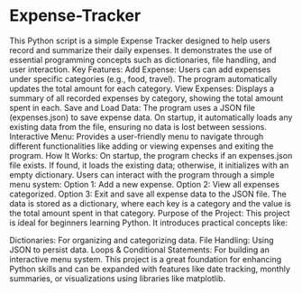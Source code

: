# Expense-Tracker
This Python script is a simple Expense Tracker designed to help users record and summarize their daily expenses. It demonstrates the use of essential programming concepts such as dictionaries, file handling, and user interaction.
Key Features:
Add Expense: Users can add expenses under specific categories (e.g., food, travel). The program automatically updates the total amount for each category.
View Expenses: Displays a summary of all recorded expenses by category, showing the total amount spent in each.
Save and Load Data: The program uses a JSON file (expenses.json) to save expense data. On startup, it automatically loads any existing data from the file, ensuring no data is lost between sessions.
Interactive Menu: Provides a user-friendly menu to navigate through different functionalities like adding or viewing expenses and exiting the program.
How It Works:
On startup, the program checks if an expenses.json file exists. If found, it loads the existing data; otherwise, it initializes with an empty dictionary.
Users can interact with the program through a simple menu system:
Option 1: Add a new expense.
Option 2: View all expenses categorized.
Option 3: Exit and save all expense data to the JSON file.
The data is stored as a dictionary, where each key is a category and the value is the total amount spent in that category.
Purpose of the Project:
This project is ideal for beginners learning Python. It introduces practical concepts like:

Dictionaries: For organizing and categorizing data.
File Handling: Using JSON to persist data.
Loops & Conditional Statements: For building an interactive menu system.
This project is a great foundation for enhancing Python skills and can be expanded with features like date tracking, monthly summaries, or visualizations using libraries like matplotlib.
